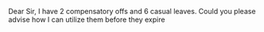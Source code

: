 Dear Sir,
I have 2 compensatory offs and 6 casual leaves. Could you please advise how I can utilize them before they expire